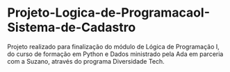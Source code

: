 # Projeto-Logica-de-ProgramacaoI-Sistema-de-Cadastro
Projeto realizado para finalização do módulo de Lógica de Programação I, do curso de formação em Python e Dados ministrado pela Ada em parceria com a Suzano, através do programa Diversidade Tech.
